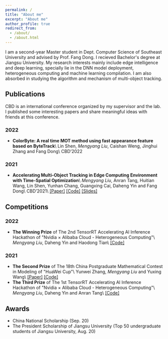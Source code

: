 ```yaml
---
permalink: /
title: "About me"
excerpt: "About me"
author_profile: true
redirect_from: 
  - /about/
  - /about.html
---
```



I am a second-year Master student in Dept. Computer Science of Southeast University and advised by Prof. Fang Dong. I recieved Bachelor's degree at Jiangsu University. My research interests mainly include edge intelligence and deep learning, specially lie in the DNN model deployment, heterogeneous computing and machine learning compilation. I am also absorbed in studying the algorithm and mechanism of multi-object tracking.

## Publications

CBD is an international conference organized by my supervisor and the lab. I published some interesting papers and share meaningful ideas with friends at this conference.

### 2022

- **ColorByte: A real time MOT method using fast appearance feature based on ByteTrack**\\
  Lin Shen, *Mengyang Liu*, Caishan Weng, Jinghui Zhang and Fang Dong\\
  CBD’2022

### 2021

- **Accelerating Multi-Object Tracking in Edge Computing Environment with Time-Spatial Optimization**\\
  *Mengyang Liu*, Anran Tang, Huitian Wang, Lin Shen, Yunhan Chang, Guangxing Cai, Daheng Yin and Fang Dong\\
  CBD’2021\\
  [[Paper]](https://liumengyang.xyz/pdf/cbd2021.pdf) [[Code]](https://github.com/liu-mengyang/MOTinA) [[Slides]](https://liumengyang.xyz/slides/cbd2021.pdf)

## Competitions

### 2022

- **The Winning Prize** of The 2nd TensorRT Accelerating AI Inference Hackathon of "Nvidia × Alibaba Cloud - Heterogeneous Computing"\\
  *Mengyang Liu*, Daheng Yin and Haodong Tian\\
  [[Code]](https://github.com/liu-mengyang/trt-elan)


### 2021

- **The Second Prize** of The 18th China Postgraduate Mathematical Contest in Modeling of "HuaWei Cup"\\
  Yunwei Zhang, *Mengyang Liu* and Yuxing Wang\\
  [[Paper]](https://liumengyang.xyz/pdf/cpipc2021-f.pdf) [[Code]](https://github.com/liu-mengyang/CPIPC2021-F)
- **The Third Prize** of The 1st TensorRT Accelerating AI Inference Hackathon of "Nvidia × Alibaba Cloud - Heterogeneous Computing"\\
  *Mengyang Liu*, Daheng Yin and Anran Tang\\
  [[Code]](https://github.com/liu-mengyang/trt-fairmot)

## Awards

- China National Scholarship (Sep. 20)
- The President Scholarship of Jiangsu University   (Top 50 undergraduate students of Jiangsu University, Aug. 20)


